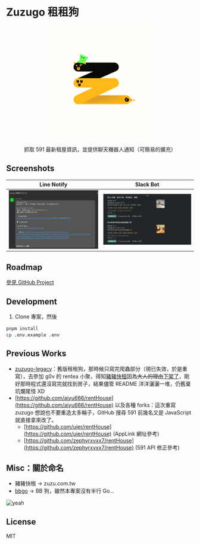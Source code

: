 # Zuzugo 租租狗

<p align="center">
  <img src="./docs/assets/zuzugo_logo.png" width="300" alt="logo">
  <br>
  <br>
  抓取 591 最新租屋資訊，並提供聊天機器人通知（可簡易的擴充）
</p>

## Screenshots

|                  Line Notify                  |                 Slack Bot                 |
| :-------------------------------------------: | :---------------------------------------: |
| ![line-notify](./docs/assets/line-notify.png) | ![slack-bot](./docs/assets/slack-bot.png) |

## Roadmap

[參見 GitHub Project](https://github.com/users/Yukaii/projects/5/views/2)

## Development

1. Clone 專案，然後

```bash
pnpm install
cp .env.example .env
```

## Previous Works

- [zuzugo-legacy](https://github.com/Yukaii/zuzugo-legacy)：舊版租租狗，那時候只寫完爬蟲部分（現已失效，於是重寫），去參加 g0v 的 rentea 小聚，得知[豬豬快租](https://www.facebook.com/zuzutw/)因為~~大人的理由~~[下架了](https://www.facebook.com/zuzutw/posts/pfbid0Jiys6uatCsuhS76q3DSz7Atk3XuUQbKmwah8Q9trNbYVpXW8moDk4N5VJhjfmH46l)，剛好那時程式還沒寫完就找到房子，結果儘管 README 洋洋灑灑一堆，仍舊棄坑爛尾怪 XD
- [https://github.com/aiyu666/rentHouse](https://github.com/aiyu666/rentHouse) 以及各種 forks：這次重寫 zuzugo 想說也不要重造太多輪子，GitHub 搜尋 591 前幾名又是 JavaScript 就直接拿來改了。
  - [https://github.com/uier/rentHouse](https://github.com/uier/rentHouse) (AppLink 網址參考)
  - [https://github.com/zephyrxvxx7/rentHouse](https://github.com/zephyrxvxx7/rentHouse) (591 API 修正參考)

## Misc：關於命名

- 豬豬快租 -> zuzu.com.tw
- [bbgo](https://github.com/c9s/bbgo) -> BB 狗，雖然本專案沒有半行 Go...

![yeah](https://1.bp.blogspot.com/-h-sB7bTbyDo/XmerCeUWoCI/AAAAAAAALSU/3DmKLm3ZXh8NUecPNKHB0YCVrUd51MbRQCK4BGAYYCw/s1600/noname.png)

## License

MIT
